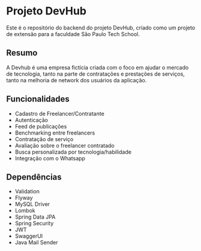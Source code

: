 # Projeto DevHub
Este é o repositório do backend do projeto DevHub, criado como um projeto de extensão para a faculdade São Paulo Tech School.

## Resumo
A Devhub é uma empresa fictícia criada com o foco em ajudar o mercado de tecnologia, tanto na parte de contratações e prestações de serviços, tanto na melhoria de network dos usuários da aplicação.

## Funcionalidades
- Cadastro de Freelancer/Contratante
- Autenticação
- Feed de publicações
- Benchmarking entre freelancers
- Contratação de serviço
- Avaliação sobre o freelancer contratado
- Busca personalizada por tecnologia/habilidade
- Integração com o Whatsapp

## Dependências
- Validation
- Flyway
- MySQL Driver
- Lombok
- Spring Data JPA
- Spring Security
- JWT
- SwaggerUI
- Java Mail Sender
